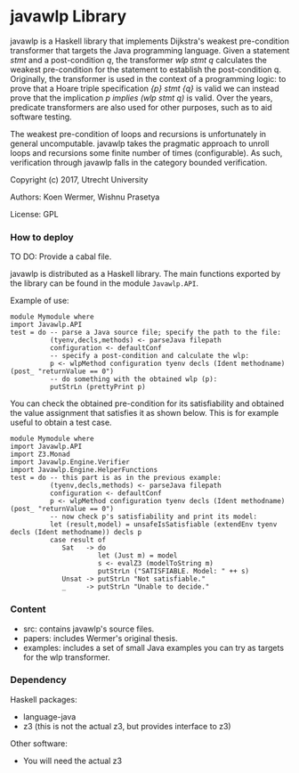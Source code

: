 # javawlp Library

javawlp is a Haskell library that implements Dijkstra's weakest pre-condition transformer that targets the Java programming language. 
Given a statement *stmt* and a post-condition *q*, the transformer *wlp stmt q* calculates the weakest pre-condition for the statement
to establish the post-condition q. Originally, the transformer is used in the context of a programming logic:
to prove that a Hoare triple specification *{p} stmt {q}* is valid we can instead prove that the
implication *p implies (wlp stmt q)* is valid. Over the years, predicate transformers are also used for other purposes,
such as to aid software testing.

The weakest pre-condition of loops and recursions is unfortunately in general uncomputable. javawlp takes the pragmatic approach
to unroll loops and recursions some finite number of times (configurable). As such, verification through javawlp falls
in the category bounded verification.

Copyright (c) 2017, Utrecht University

Authors: Koen Wermer, Wishnu Prasetya

License: GPL

### How to deploy

TO DO: Provide a cabal file.

javawlp is distributed as a Haskell library. The main functions exported by the library can be found in the module `Javawlp.API`.

Example of use:

```
module Mymodule where
import Javawlp.API
test = do -- parse a Java source file; specify the path to the file:
          (tyenv,decls,methods) <- parseJava filepath  
          configuration <- defaultConf
          -- specify a post-condition and calculate the wlp:
          p <- wlpMethod configuration tyenv decls (Ident methodname) (post_ "returnValue == 0")
          -- do something with the obtained wlp (p):
          putStrLn (prettyPrint p)
```

You can check the obtained pre-condition for its satisfiability and obtained the value assignment that
satisfies it as shown below. This is for example useful to obtain a test case. 

```
module Mymodule where
import Javawlp.API
import Z3.Monad
import Javawlp.Engine.Verifier
import Javawlp.Engine.HelperFunctions
test = do -- this part is as in the previous example:
          (tyenv,decls,methods) <- parseJava filepath  
          configuration <- defaultConf
          p <- wlpMethod configuration tyenv decls (Ident methodname) (post_ "returnValue == 0")
          -- now check p's satisfiability and print its model: 
          let (result,model) = unsafeIsSatisfiable (extendEnv tyenv decls (Ident methodname)) decls p
          case result of
             Sat   -> do 
                      let (Just m) = model
                      s <- evalZ3 (modelToString m)
                      putStrLn ("SATISFIABLE. Model: " ++ s)
             Unsat -> putStrLn "Not satisfiable."
             _     -> putStrLn "Unable to decide."  
```

### Content

- src: contains javawlp's source files.
- papers: includes Wermer's original thesis. 
- examples: includes a set of small Java examples you can try as targets for the wlp transformer.

### Dependency

Haskell packages:

- language-java 
- z3 (this is not the actual z3, but provides interface to z3)

Other software:

- You will need the actual z3